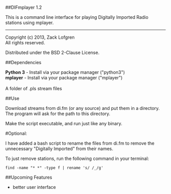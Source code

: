 ##DIFmplayer 1.2

This is a command line interface for playing Digitally Imported Radio stations using mplayer.

---

Copyright (c) 2013, Zack Lofgren<br>
All rights reserved.

Distributed under the BSD 2-Clause License.

##Dependencies

**Python 3** - Install via your package manager ("python3")<br>
**mplayer** - Install via your package manager ("mplayer")
<br><br>
A folder of .pls stream files

##Use

Download streams from di.fm (or any source) and put them in a directory. The program will ask for the path to this directory.

Make the script executable, and run just like any binary.

#Optional:

I have added a bash script to rename the files from di.fm to remove the unnecessary "Digitally Imported" from their names.

To just remove stations, run the following command in your terminal:

    find -name "* *" -type f | rename 's/ /_/g'

##Upcoming Features

* better user interface